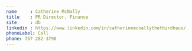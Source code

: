 ```yaml
---
name     : Catherine McNally
title    : PR Director, Finance
site     : db
linkedin : https://www.linkedin.com/in/catherinemcnallythethirdhaus/
phoneLabel: Cell
phone: 757-282-3790
---
```

